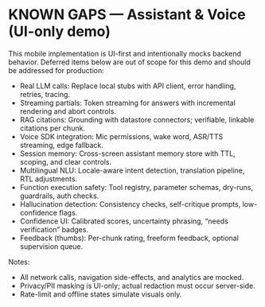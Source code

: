 # KNOWN GAPS — Assistant & Voice (UI-only demo)

This mobile implementation is UI-first and intentionally mocks backend behavior. Deferred items below are out of scope for this demo and should be addressed for production:

- Real LLM calls: Replace local stubs with API client, error handling, retries, tracing.
- Streaming partials: Token streaming for answers with incremental rendering and abort controls.
- RAG citations: Grounding with datastore connectors; verifiable, linkable citations per chunk.
- Voice SDK integration: Mic permissions, wake word, ASR/TTS streaming, edge fallback.
- Session memory: Cross-screen assistant memory store with TTL, scoping, and clear controls.
- Multilingual NLU: Locale-aware intent detection, translation pipeline, RTL adjustments.
- Function execution safety: Tool registry, parameter schemas, dry-runs, guardrails, auth checks.
- Hallucination detection: Consistency checks, self-critique prompts, low-confidence flags.
- Confidence UI: Calibrated scores, uncertainty phrasing, “needs verification” badges.
- Feedback (thumbs): Per-chunk rating, freeform feedback, optional supervision queue.

Notes:
- All network calls, navigation side-effects, and analytics are mocked.
- Privacy/PII masking is UI-only; actual redaction must occur server-side.
- Rate-limit and offline states simulate visuals only.
